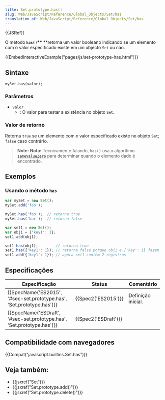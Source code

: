 ```yaml
---
title: Set.prototype.has()
slug: Web/JavaScript/Reference/Global_Objects/Set/has
translation_of: Web/JavaScript/Reference/Global_Objects/Set/has
---
```

{{JSRef}}

O método **`has()`\*\*** \*\*retorna um valor booleano indicando se um elemento com o valor especificado existe em um objecto `Set` ou não.

{{EmbedInteractiveExample("pages/js/set-prototype-has.html")}}

## Sintaxe

    mySet.has(valor);

### Parâmetros

- `valor`
  - : O valor para testar a existência no objeto `Set`.

### Valor de retorno

Retorna `true` se um elemento com o valor especificado existe no objeto `Set`; `false` caso contrário.

> **Note:** **Nota:** Tecnicamente falando, `has()` usa o algorítimo [`sameValueZero`](https://developer.mozilla.org/en-US/docs/Web/JavaScript/Equality_comparisons_and_sameness#Same-value-zero_equality) para determinar quando o elemento dado é encontrado.

## Exemplos

### Usando o método `has`

```js
var mySet = new Set();
mySet.add('foo');

mySet.has('foo');  // retorna true
mySet.has('bar');  // retorna false

var set1 = new Set();
var obj1 = {'key1': 1};
set1.add(obj1);

set1.has(obj1);        // retorna true
set1.has({'key1': 1}); // retorna false porque obj1 e {'key': 1} fazem referência a objetos diferentes.
set1.add({'key1': 1}); // agora set1 contém 2 registros
```

## Especificações

| Especificação                                                                                | Status                       | Comentário         |
| -------------------------------------------------------------------------------------------- | ---------------------------- | ------------------ |
| {{SpecName('ES2015', '#sec-set.prototype.has', 'Set.prototype.has')}} | {{Spec2('ES2015')}}     | Definição inicial. |
| {{SpecName('ESDraft', '#sec-set.prototype.has', 'Set.prototype.has')}} | {{Spec2('ESDraft')}} |                    |

## Compatibilidade com navegadores

{{Compat("javascript.builtins.Set.has")}}

## Veja também:

- {{jsxref("Set")}}
- {{jsxref("Set.prototype.add()")}}
- {{jsxref("Set.prototype.delete()")}}

